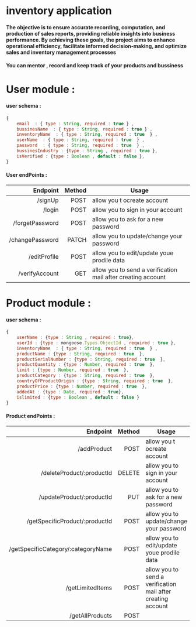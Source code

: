 # inventory application 

#### The objective is to ensure accurate recording, computation, and production of sales reports, providing reliable insights into business performance. By achieving these goals, the project aims to enhance operational efficiency, facilitate informed decision-making, and optimize sales and inventory management processes

#### You can mentor , record and keep track of your products and bussiness

# User module :

#### user schema : 

```JavaScript
{
    email  : { type : String, required : true } , 
    bussinesName  : { type : String, required : true } , 
    inventoryName  : { type : String, required : true  } , 
    userName  : { type : String, required : true  } , 
    password  : { type : String, required : true  } , 
    bussinesIndustry : {type : String , required : true },
    isVerified : {type : Boolean , default : false },
}

```

#### User endPoints : 

|Endpoint|Method|Usage
|-------:|-----:|-----
|/signUp|POST|allow you t ocreate account 
|/login|POST|allow you to sign in your account
|/forgetPassword|POST|allow you to ask for a new password
|/changePassword|PATCH|allow you to update/change your password
|/editProfile|POST|allow you to edit/update youe prodile data
|/verifyAccount|GET|allow you to send a verification mail after creating account



# Product module :

#### user schema : 

```JavaScript
{
    userName : {type : String , required : true},
    userId : {type : mongoose.Types.ObjectId , required : true },
    inventoryName  : { type : String, required : true  } , 
    productName : {type : String, required : true  },
    productSerialNumber : {type : String, required : true  },
    productQuantity : {type : Number, required : true  },
    limit : {type : Number, required : true  },
    productCategory : {type : String, required : true  },
    countryOfProductOrigin : {type : String, required : true  },
    productPrice : {type : Number, required : true  },
    addedAt : {type : Date, required : true},
    islimited : {type : Boolean , default : false }
}

```

#### Product endPoints : 

|Endpoint|Method|Usage
|-------:|-----:|-----
|/addProduct|POST|allow you t ocreate account 
|/deleteProduct/:productId|DELETE|allow you to sign in your account
|/updateProduct/:productId|PUT|allow you to ask for a new password
|/getSpecificProduct/:productId|POST|allow you to update/change your password
|/getSpecificCategory/:categoryName|POST|allow you to edit/update youe prodile data
|/getLimitedItems|POST|allow you to send a verification mail after creating account
|/getAllProducts|POST|



